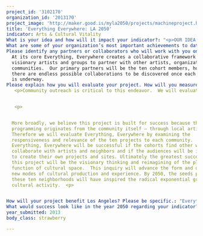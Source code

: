 ```yaml
---
project_id: '3102170'
organization_id: '2013170'
project_image: 'http://maker.good.is/myla2050/projects/machineproject.html'
title: 'Everything Everywhere: LA 2050'
indicator: Arts & Cultural Vitality
What is your idea and how will it impact your indicator?: "<p>OUR IDEA: Los Angeles is exploding with diverse creative talent and sites for cultural production and we believe that anything is possible here. Furthermore we believe that the most interesting ideas emerge from outside our traditional educational and cultural institutions.  Our project Everything, Everywhere helps to explore the city’s full creative potential by providing artists and art organizers with the logistical and organizational support to create temporary or semipermanent arts spaces in ten communities across greater Los Angeles.  By helping artists and communities redefine and experiment with sites of cultural production we can question how we want culture to look and function in our city.  Our goal for 2050 is to develop visionary models of local cultural production in a diverse set of communities.  Together let’s create the cultural spaces and grassroots organizers of tomorrow.</p>\n\n\n\n\n\n<p>Everything, Everywhere is based on three basic principles:\n\n\n <p>\n\n\n*\tEvery Angelino has the power to create and reimagine culture in our city \n\n\n <p>\n\n\n*\tArtists can act as a catalyst for interaction within a community\n\n\n <p>\n\n\n*\tAny location has the potential to be transformed into a site of creative use and civic discourse\n\n\n</p>\n\n\n    <p>HOW WE WILL DO IT:</p>\n\n\n\n\n\n<p>1. Selective application process</p>\n\n\n<p>To implement Everything, Everywhere first Machine Project will publicize an open call for applications. We will accept applications from artists, collectives, community leaders, and small organizations throughout Los Angeles. Successful applicants will propose visionary activity that reflects their community. We expect a wide range of proposals from oneday outdoor tours, to temporarily transforming unused public spaces for cultural use, to converting private space into public forums, to establishing a more permanent artistrun center.  </p>\n\n\n\n\n\n<p>2. Intensive project training and development</p>\n\n\n<p>Our process will draw from both our informal grassroots education and institutional collaboration models. We will select a cohort of ten applicants, with special care to capture a wide range of neighborhoods. This cohort will enter a threemonth training program to learn how to conceptualize, create, and manage their projects. The program will be comprised of lectures, site visits, classes, and workshops.  We will assemble a dedicated team to work directly with each cohort member to identify potential locations/venues, build support within their home neighborhoods, produce and document their programming. Machine Project will remain involved in each project through frequent checkins and consultation.  </p>\n\n\n\n\n\n   <p>HOW IT WILL IMPACT ARTS AND CULTURAL VITALITY: </p> \n\n\n\n\n\n<p>Everything, Everywhere will provide visionary ways for the public to experience art throughout Los Angeles County. Because each project will evolve out of a different community we have the potential to discover hundreds of innovative ways to produce and experience culture. </p>\n\n\n\n\n\n<p>Everything, Everywhere will empower the next generation of artists to create, thrive, and grow in every neighborhood of Los Angeles. By creating connected arts programming across greater Los Angeles we will develop an infrastructure of sustainable art creation and a network of local artists and audiences.  By 2050, we envision hundreds of communityled projects and spaces, each bringing a uniquely local, but highly visible program to their neighborhoods. The artists and audiences will inspire as well as be inspired by their home. </p>\n\n\n\n\n\n<p>Everything, Everywhere will sidestep cultural production and participation barriers (high cost, transportation, intimidating arts intuitions) by bringing alternative, participationdriven arts spaces to every neighborhood through the innovation of their own local artists. We believe that cultural vitality depends on creating opportunity, support and space for artists to experiment.  Furthermore, we believe that artists should be actively involved in reimagining how these spaces are built and how culture is experienced. </p>"
What are some of your organization’s most important achievements to date?: "<p>Since 2003, Machine Project has built a national reputation for nurturing innovative, experimental modes of arts engagement by framing challenging arts and educational opportunities as fun, approachable, and occasionally bizarre community events.  And together all of our interrelated activities create active participants in culture where everyone sees themselves as producers and every place as a site for cultural exchange. Our most important achievements to date include:<p>\n\n\n<p>\n\n\n*\tHosted over 1,000 free events on everything from lectures on the sex life of sea slugs, buttermaking aerobics, poetry readings, and mindreading workshops. <p>\n\n\n*\tChanged how museums relate to their publics.  In the past 4 years we have partnered with major cultural institutions (LACMA, Hammer Museum, Walker Art Center) to develop and execute a replicable model for how artists and small organizations can work with larger institutions to break down participation barriers.<p>\n\n\n*\tSupported the creation of new work by hundreds of artists.  This includes direct financial support, often presenting their first solo show or first museum show and providing professional video documentation of their work.  <p>"
Please identify any partners or collaborators who will work with you on this project.: >-
  At its core Everything, Everywhere creates a collaborative framework for
  visionary artists and groups to partner with other artists, organizations and
  communities.  Our primary partners will be the ten cohort members, however
  there are endless possible collaborations to be discovered once each project
  is underway.
Please explain how you will evaluate your project. How will you measure success?: >2+
   <p>Community outreach is critical to this endeavor.  We will evaluate the community participation, in terms of attendance and interaction, of each project to determine the neighborhood and cultural impact. Qualitative and quantitative evaluation will be integrated into each project as it is developed.  Through regular surveys and interviews, we will evaluate our own implementation and process with hopes towards improvement and replication.  <p>  


   <p>


  More broadly, we believe this project is built for success because the
  programming originates from the community itself — through local artists.
  Therefore we will evaluate Everything, Everywhere by examining the
  responsiveness and relevance of the ten projects to each community. 
  Everything, Everywhere will be successful if the cohorts find other ways to
  collaborate with artists and neighbors and if the audiences will be inspired
  to create their own projects and sites. Ultimately the greatest success of
  this project will be the visionary thinking and reimagining of the place and
  function of cultural space.  This inquiry will advance the form and develop
  new modes of cultural production and experience. By 2050, the seeds planted in
  these ten neighborhoods will have inspired the radical exponential growth of
  cultural activity.  <p>


How will your project benefit Los Angeles? Please be specific.: "Everything, Everywhere will benefit Los Angeles by:\n\n\n\n\n\n*\tCreating replicable examples of community initiated and supported projects that inspire creativity, participation and experimentation citywide. \n\n\n*\tCultivating, strengthening and maintaining Los Angeles’s high percentage of working artists and arts professionals.\n\n\n*\tProviding access and exposure to a diverse range of grassroots cultural production.\n\n\n\n\n\n"
What would success look like in the year 2050 regarding your indicator?: " <p>In 2050, artists will be thriving, supported by their community and by a more flexible, responsive civic infrastructure.  Community members will collaborate on the creation of innovative artworks and projects outside of established commercial, academic, and cultural institutions. And every person — both artist and audience member — will be empowered to develop their creative potential.  Success in 2050 can be examined on artist, participant and organizational level:  <p> \n\n\n <p>\n\n\n*\tArtist support: Artists receive financial support for experimentation through residencies and commissions funded by community and civic organizations that are cocreated by the artists they serve.  <p> \n\n\n*\tFewer barriers to participation: Engaging in the arts will no longer be thought of as a onceayear field trip to the intimidating downtown museum, but instead a daily, local, participatory event.  <p>\n\n\n*\tLocalGlobal organizational action: A densely connected web of local creative activity will empower other artists and communities to create their own programming, arts spaces and support models. These models and ideas can then move through the world, adapted by other organizations and communities.  <p>\n\n\n \n\n\n <p>Taken together  these three levels of success will dramatically enhance human development. Los Angeles is at the forefront of cultural activity, but in order to truly live up to its full creative potential we need to build an infrastructure of locally driven arts participation.  Then we can imagine and ultimately realize a place where it is a civic responsibility to support the arts and that the arts are integrated into everyone’s daily life.  <p>\n\n\n"
year_submitted: 2013
body_class: strawberry

---
```

